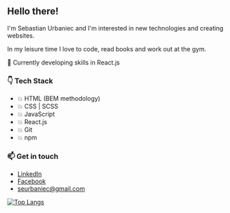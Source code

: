 ## Hello there!
I'm Sebastian Urbaniec and I'm interested in new technologies and creating websites.

In my leisure time I love to code, read books and work out at the gym.

🌱  Currently developing skills in React.js
### :point_down: Tech Stack 
* :boom: HTML (BEM methodology)
* :boom: CSS | SCSS
* :boom: JavaScript
* :boom: React.js
* :boom: Git
* :boom: npm

### 📫 Get in touch
* [LinkedIn](https://www.linkedin.com/in/sebastian-urbaniec/)
* [Facebook](https://www.facebook.com/profile.php?id=100005744952850/)
* seurbaniec@gmail.com

[![Top Langs](https://github-readme-stats.vercel.app/api/top-langs/?username=surbaniec)](https://github.com/surbaniec/github-readme-stats)
